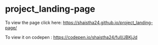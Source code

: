 # project_landing-page
To view the page click here: https://shaistha24.github.io/project_landing-page/

To view it on codepen : https://codepen.io/shaistha24/full/JBKjJd
